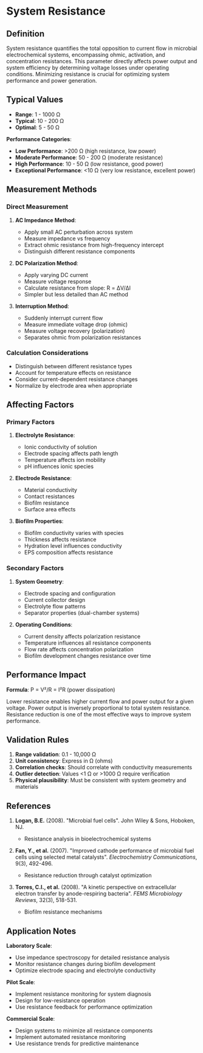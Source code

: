 <!--
Parameter ID: resistance
Category: electrical
Generated: 2025-01-16T12:07:00.000Z
-->

# System Resistance

## Definition

System resistance quantifies the total opposition to current flow in microbial
electrochemical systems, encompassing ohmic, activation, and concentration
resistances. This parameter directly affects power output and system efficiency
by determining voltage losses under operating conditions. Minimizing resistance
is crucial for optimizing system performance and power generation.

## Typical Values

- **Range**: 1 - 1000 Ω
- **Typical**: 10 - 200 Ω
- **Optimal**: 5 - 50 Ω

**Performance Categories**:

- **Low Performance**: >200 Ω (high resistance, low power)
- **Moderate Performance**: 50 - 200 Ω (moderate resistance)
- **High Performance**: 10 - 50 Ω (low resistance, good power)
- **Exceptional Performance**: <10 Ω (very low resistance, excellent power)

## Measurement Methods

### Direct Measurement

1. **AC Impedance Method**:

   - Apply small AC perturbation across system
   - Measure impedance vs frequency
   - Extract ohmic resistance from high-frequency intercept
   - Distinguish different resistance components

2. **DC Polarization Method**:

   - Apply varying DC current
   - Measure voltage response
   - Calculate resistance from slope: R = ΔV/ΔI
   - Simpler but less detailed than AC method

3. **Interruption Method**:
   - Suddenly interrupt current flow
   - Measure immediate voltage drop (ohmic)
   - Measure voltage recovery (polarization)
   - Separates ohmic from polarization resistances

### Calculation Considerations

- Distinguish between different resistance types
- Account for temperature effects on resistance
- Consider current-dependent resistance changes
- Normalize by electrode area when appropriate

## Affecting Factors

### Primary Factors

1. **Electrolyte Resistance**:

   - Ionic conductivity of solution
   - Electrode spacing affects path length
   - Temperature affects ion mobility
   - pH influences ionic species

2. **Electrode Resistance**:

   - Material conductivity
   - Contact resistances
   - Biofilm resistance
   - Surface area effects

3. **Biofilm Properties**:
   - Biofilm conductivity varies with species
   - Thickness affects resistance
   - Hydration level influences conductivity
   - EPS composition affects resistance

### Secondary Factors

1. **System Geometry**:

   - Electrode spacing and configuration
   - Current collector design
   - Electrolyte flow patterns
   - Separator properties (dual-chamber systems)

2. **Operating Conditions**:
   - Current density affects polarization resistance
   - Temperature influences all resistance components
   - Flow rate affects concentration polarization
   - Biofilm development changes resistance over time

## Performance Impact

**Formula**: P = V²/R = I²R (power dissipation)

Lower resistance enables higher current flow and power output for a given
voltage. Power output is inversely proportional to total system resistance.
Resistance reduction is one of the most effective ways to improve system
performance.

## Validation Rules

1. **Range validation**: 0.1 - 10,000 Ω
2. **Unit consistency**: Express in Ω (ohms)
3. **Correlation checks**: Should correlate with conductivity measurements
4. **Outlier detection**: Values <1 Ω or >1000 Ω require verification
5. **Physical plausibility**: Must be consistent with system geometry and
   materials

## References

1. **Logan, B.E.** (2008). "Microbial fuel cells". John Wiley & Sons, Hoboken,
   NJ.

   - Resistance analysis in bioelectrochemical systems

2. **Fan, Y., et al.** (2007). "Improved cathode performance of microbial fuel
   cells using selected metal catalysts". _Electrochemistry Communications_,
   9(3), 492-496.

   - Resistance reduction through catalyst optimization

3. **Torres, C.I., et al.** (2008). "A kinetic perspective on extracellular
   electron transfer by anode-respiring bacteria". _FEMS Microbiology Reviews_,
   32(3), 518-531.
   - Biofilm resistance mechanisms

## Application Notes

**Laboratory Scale**:

- Use impedance spectroscopy for detailed resistance analysis
- Monitor resistance changes during biofilm development
- Optimize electrode spacing and electrolyte conductivity

**Pilot Scale**:

- Implement resistance monitoring for system diagnosis
- Design for low-resistance operation
- Use resistance feedback for performance optimization

**Commercial Scale**:

- Design systems to minimize all resistance components
- Implement automated resistance monitoring
- Use resistance trends for predictive maintenance
